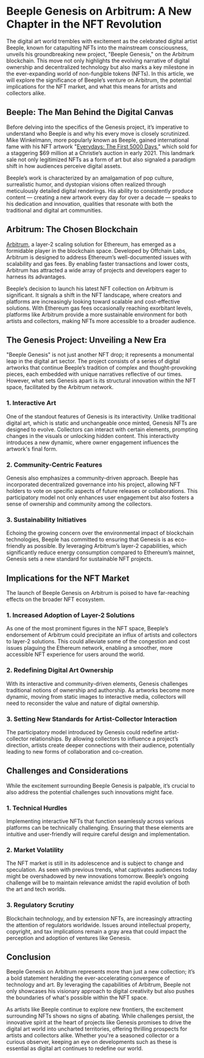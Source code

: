 # Beeple Genesis on Arbitrum: A New Chapter in the NFT Revolution

The digital art world trembles with excitement as the celebrated digital artist Beeple, known for catapulting NFTs into the mainstream consciousness, unveils his groundbreaking new project, "Beeple Genesis," on the Arbitrum blockchain. This move not only highlights the evolving narrative of digital ownership and decentralized technology but also marks a key milestone in the ever-expanding world of non-fungible tokens (NFTs). In this article, we will explore the significance of Beeple’s venture on Arbitrum, the potential implications for the NFT market, and what this means for artists and collectors alike.

## Beeple: The Man Behind the Digital Canvas

Before delving into the specifics of the Genesis project, it’s imperative to understand who Beeple is and why his every move is closely scrutinized. Mike Winkelmann, more popularly known as Beeple, gained international fame with his NFT artwork "[Everydays: The First 5000 Days](https://www.christies.com/features/Monumental-collage-by-Beeple-is-first-purely-digital-artwork-NFT-to-come-to-auction-11510-7.aspx)," which sold for a staggering $69 million at a Christie’s auction in early 2021. This landmark sale not only legitimized NFTs as a form of art but also signaled a paradigm shift in how audiences perceive digital assets.

Beeple’s work is characterized by an amalgamation of pop culture, surrealistic humor, and dystopian visions often realized through meticulously detailed digital renderings. His ability to consistently produce content — creating a new artwork every day for over a decade — speaks to his dedication and innovation, qualities that resonate with both the traditional and digital art communities.

## Arbitrum: The Chosen Blockchain

[Arbitrum](https://arbitrum.io/), a layer-2 scaling solution for Ethereum, has emerged as a formidable player in the blockchain space. Developed by Offchain Labs, Arbitrum is designed to address Ethereum’s well-documented issues with scalability and gas fees. By enabling faster transactions and lower costs, Arbitrum has attracted a wide array of projects and developers eager to harness its advantages.

Beeple’s decision to launch his latest NFT collection on Arbitrum is significant. It signals a shift in the NFT landscape, where creators and platforms are increasingly looking toward scalable and cost-effective solutions. With Ethereum gas fees occasionally reaching exorbitant levels, platforms like Arbitrum provide a more sustainable environment for both artists and collectors, making NFTs more accessible to a broader audience.

## The Genesis Project: Unveiling a New Era

"Beeple Genesis" is not just another NFT drop; it represents a monumental leap in the digital art sector. The project consists of a series of digital artworks that continue Beeple’s tradition of complex and thought-provoking pieces, each embedded with unique narratives reflective of our times. However, what sets Genesis apart is its structural innovation within the NFT space, facilitated by the Arbitrum network.

### 1. **Interactive Art**

One of the standout features of Genesis is its interactivity. Unlike traditional digital art, which is static and unchangeable once minted, Genesis NFTs are designed to evolve. Collectors can interact with certain elements, prompting changes in the visuals or unlocking hidden content. This interactivity introduces a new dynamic, where owner engagement influences the artwork's final form.

### 2. **Community-Centric Features**

Genesis also emphasizes a community-driven approach. Beeple has incorporated decentralized governance into his project, allowing NFT holders to vote on specific aspects of future releases or collaborations. This participatory model not only enhances user engagement but also fosters a sense of ownership and community among the collectors.

### 3. **Sustainability Initiatives**

Echoing the growing concern over the environmental impact of blockchain technologies, Beeple has committed to ensuring that Genesis is as eco-friendly as possible. By leveraging Arbitrum’s layer-2 capabilities, which significantly reduce energy consumption compared to Ethereum’s mainnet, Genesis sets a new standard for sustainable NFT projects.

## Implications for the NFT Market

The launch of Beeple Genesis on Arbitrum is poised to have far-reaching effects on the broader NFT ecosystem.

### 1. **Increased Adoption of Layer-2 Solutions**

As one of the most prominent figures in the NFT space, Beeple’s endorsement of Arbitrum could precipitate an influx of artists and collectors to layer-2 solutions. This could alleviate some of the congestion and cost issues plaguing the Ethereum network, enabling a smoother, more accessible NFT experience for users around the world.

### 2. **Redefining Digital Art Ownership**

With its interactive and community-driven elements, Genesis challenges traditional notions of ownership and authorship. As artworks become more dynamic, moving from static images to interactive media, collectors will need to reconsider the value and nature of digital ownership.

### 3. **Setting New Standards for Artist-Collector Interaction**

The participatory model introduced by Genesis could redefine artist-collector relationships. By allowing collectors to influence a project’s direction, artists create deeper connections with their audience, potentially leading to new forms of collaboration and co-creation.

## Challenges and Considerations

While the excitement surrounding Beeple Genesis is palpable, it’s crucial to also address the potential challenges such innovations might face.

### 1. **Technical Hurdles**

Implementing interactive NFTs that function seamlessly across various platforms can be technically challenging. Ensuring that these elements are intuitive and user-friendly will require careful design and implementation.

### 2. **Market Volatility**

The NFT market is still in its adolescence and is subject to change and speculation. As seen with previous trends, what captivates audiences today might be overshadowed by new innovations tomorrow. Beeple’s ongoing challenge will be to maintain relevance amidst the rapid evolution of both the art and tech worlds.

### 3. **Regulatory Scrutiny**

Blockchain technology, and by extension NFTs, are increasingly attracting the attention of regulators worldwide. Issues around intellectual property, copyright, and tax implications remain a gray area that could impact the perception and adoption of ventures like Genesis.

## Conclusion

Beeple Genesis on Arbitrum represents more than just a new collection; it’s a bold statement heralding the ever-accelerating convergence of technology and art. By leveraging the capabilities of Arbitrum, Beeple not only showcases his visionary approach to digital creativity but also pushes the boundaries of what's possible within the NFT space.

As artists like Beeple continue to explore new frontiers, the excitement surrounding NFTs shows no signs of abating. While challenges persist, the innovative spirit at the heart of projects like Genesis promises to drive the digital art world into uncharted territories, offering thrilling prospects for artists and collectors alike. Whether you're a seasoned collector or a curious observer, keeping an eye on developments such as these is essential as digital art continues to redefine our world.
